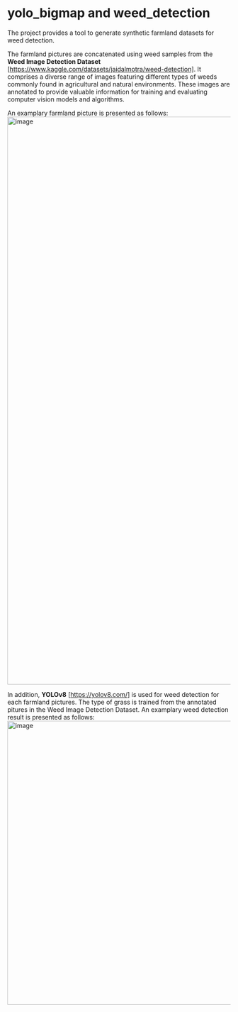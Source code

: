 # yolo_bigmap and weed_detection

The project provides a tool to generate synthetic farmland datasets for weed detection.

The farmland pictures are concatenated using weed samples from the **Weed Image Detection Dataset** [https://www.kaggle.com/datasets/jaidalmotra/weed-detection].
It comprises a diverse range of images featuring different types of weeds commonly found in agricultural and natural environments. These images are annotated to provide valuable information for training and evaluating computer vision models and algorithms.

An examplary farmland picture is presented as follows:
<img width="1280" height="1280" alt="image" src="https://github.com/user-attachments/assets/5d1f617c-5ecf-45eb-bb3f-fe5c08d14cb3" />


In addition, **YOLOv8** [https://yolov8.com/] is used for weed detection for each farmland pictures. The type of grass is trained from the annotated pitures in the Weed Image Detection Dataset.
An examplary weed detection result is presented as follows:
<img width="640" height="640" alt="image" src="https://github.com/user-attachments/assets/fe7ab6e4-2d99-47f9-be3e-a96b289a5f0b" />
